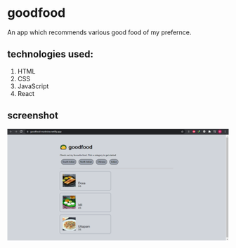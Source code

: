 # goodfood

An app which recommends various good food of my prefernce.

## technologies used:

1. HTML
2. CSS
3. JavaScript
4. React

## screenshot

![food app](https://raw.githubusercontent.com/malaykhakhar/Screenshot-for-neog/main/goodfood.png)
